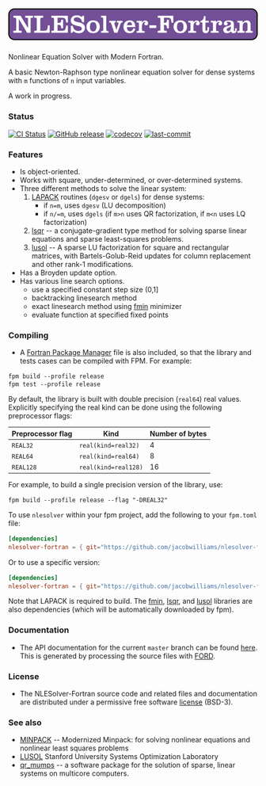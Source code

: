 ![nlesolver-fortran](media/logo.png)
============

Nonlinear Equation Solver with Modern Fortran.

A basic Newton-Raphson type nonlinear equation solver for dense systems with `m` functions of `n` input variables.

A work in progress.

### Status

[![CI Status](https://github.com/jacobwilliams/nlesolver-fortran/actions/workflows/CI.yml/badge.svg)](https://github.com/jacobwilliams/nlesolver-fortran/actions)
[![GitHub release](https://img.shields.io/github/release/jacobwilliams/nlesolver-fortran.svg)](https://github.com/jacobwilliams/nlesolver-fortran/releases/latest)
[![codecov](https://codecov.io/gh/jacobwilliams/nlesolver-fortran/branch/master/graph/badge.svg)](https://codecov.io/gh/jacobwilliams/nlesolver-fortran)
[![last-commit](https://img.shields.io/github/last-commit/jacobwilliams/nlesolver-fortran)](https://github.com/jacobwilliams/nlesolver-fortran/commits/master)

### Features

  * Is object-oriented.
  * Works with square, under-determined, or over-determined systems.
  * Three different methods to solve the linear system:
    1. [LAPACK](https://www.netlib.org/lapack/) routines (`dgesv` or `dgels`) for dense systems:
       * if `n=m`,  uses `dgesv` (LU decomposition)
       * if `n/=m`, uses `dgels` (if `m>n` uses QR factorization,
         if `m<n` uses LQ factorization)
    2. [lsqr](https://github.com/jacobwilliams/LSQR) -- a conjugate-gradient type method for solving sparse linear equations and sparse least-squares problems.
    3. [lusol](https://github.com/jacobwilliams/lusol) -- A sparse LU factorization for square and rectangular matrices, with Bartels-Golub-Reid updates for column replacement and other rank-1 modifications.
  * Has a Broyden update option.
  * Has various line search options.
     * use a specified constant step size (0,1]
     * backtracking linesearch method
     * exact linesearch method using [fmin](https://github.com/jacobwilliams/fmin) minimizer
     * evaluate function at specified fixed points

### Compiling

* A [Fortran Package Manager](https://github.com/fortran-lang/fpm) file is also included, so that the library and tests cases can be compiled with FPM. For example:

```
fpm build --profile release
fpm test --profile release
```

By default, the library is built with double precision (`real64`) real values. Explicitly specifying the real kind can be done using the following preprocessor flags:

Preprocessor flag | Kind  | Number of bytes
----------------- | ----- | ---------------
`REAL32`  | `real(kind=real32)`  | 4
`REAL64`  | `real(kind=real64)`  | 8
`REAL128` | `real(kind=real128)` | 16

For example, to build a single precision version of the library, use:

```
fpm build --profile release --flag "-DREAL32"
```

To use `nlesolver` within your fpm project, add the following to your `fpm.toml` file:
```toml
[dependencies]
nlesolver-fortran = { git="https://github.com/jacobwilliams/nlesolver-fortran.git" }
```

Or to use a specific version:

```toml
[dependencies]
nlesolver-fortran = { git="https://github.com/jacobwilliams/nlesolver-fortran.git", tag="1.1.0" }
```

Note that LAPACK is required to build. The [fmin](https://github.com/jacobwilliams/fmin), [lsqr](https://github.com/jacobwilliams/LSQR), and [lusol](https://github.com/jacobwilliams/lusol) libraries are also dependencies (which will be automatically downloaded by fpm).

### Documentation

 * The API documentation for the current ```master``` branch can be found [here](https://jacobwilliams.github.io/nlesolver-fortran/).  This is generated by processing the source files with [FORD](https://github.com/Fortran-FOSS-Programmers/ford).

### License

 * The NLESolver-Fortran source code and related files and documentation are distributed under a permissive free software [license](https://github.com/jacobwilliams/nlesolver-fortran/blob/master/LICENSE) (BSD-3).

### See also

  * [MINPACK](https://github.com/fortran-lang/minpack) -- Modernized Minpack: for solving nonlinear equations and nonlinear least squares problems
  * [LUSOL](https://web.stanford.edu/group/SOL/software/lusol/) Stanford University Systems Optimization Laboratory
  * [qr_mumps](https://gitlab.com/qr_mumps/qr_mumps) -- a software package for the solution of sparse, linear
  systems on multicore computers.

